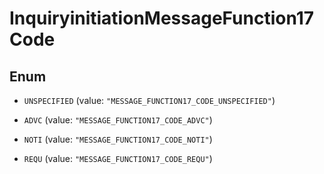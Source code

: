 

# InquiryinitiationMessageFunction17Code

## Enum


* `UNSPECIFIED` (value: `"MESSAGE_FUNCTION17_CODE_UNSPECIFIED"`)

* `ADVC` (value: `"MESSAGE_FUNCTION17_CODE_ADVC"`)

* `NOTI` (value: `"MESSAGE_FUNCTION17_CODE_NOTI"`)

* `REQU` (value: `"MESSAGE_FUNCTION17_CODE_REQU"`)



